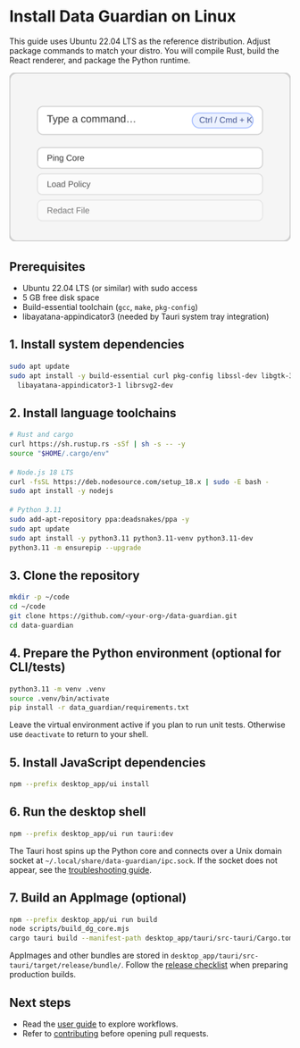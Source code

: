 # Install Data Guardian on Linux

This guide uses Ubuntu 22.04 LTS as the reference distribution. Adjust package commands to match
your distro. You will compile Rust, build the React renderer, and package the Python runtime.

![Data Guardian desktop overview](images/overview-placeholder.svg)

## Prerequisites
- Ubuntu 22.04 LTS (or similar) with sudo access
- 5 GB free disk space
- Build-essential toolchain (`gcc`, `make`, `pkg-config`)
- libayatana-appindicator3 (needed by Tauri system tray integration)

## 1. Install system dependencies
```bash
sudo apt update
sudo apt install -y build-essential curl pkg-config libssl-dev libgtk-3-dev \
  libayatana-appindicator3-1 librsvg2-dev
```

## 2. Install language toolchains
```bash
# Rust and cargo
curl https://sh.rustup.rs -sSf | sh -s -- -y
source "$HOME/.cargo/env"

# Node.js 18 LTS
curl -fsSL https://deb.nodesource.com/setup_18.x | sudo -E bash -
sudo apt install -y nodejs

# Python 3.11
sudo add-apt-repository ppa:deadsnakes/ppa -y
sudo apt update
sudo apt install -y python3.11 python3.11-venv python3.11-dev
python3.11 -m ensurepip --upgrade
```

## 3. Clone the repository
```bash
mkdir -p ~/code
cd ~/code
git clone https://github.com/<your-org>/data-guardian.git
cd data-guardian
```

## 4. Prepare the Python environment (optional for CLI/tests)
```bash
python3.11 -m venv .venv
source .venv/bin/activate
pip install -r data_guardian/requirements.txt
```
Leave the virtual environment active if you plan to run unit tests. Otherwise use `deactivate` to
return to your shell.

## 5. Install JavaScript dependencies
```bash
npm --prefix desktop_app/ui install
```

## 6. Run the desktop shell
```bash
npm --prefix desktop_app/ui run tauri:dev
```

The Tauri host spins up the Python core and connects over a Unix domain socket at
`~/.local/share/data-guardian/ipc.sock`. If the socket does not appear, see the
[troubleshooting guide](troubleshooting.md).

## 7. Build an AppImage (optional)
```bash
npm --prefix desktop_app/ui run build
node scripts/build_dg_core.mjs
cargo tauri build --manifest-path desktop_app/tauri/src-tauri/Cargo.toml
```
AppImages and other bundles are stored in
`desktop_app/tauri/src-tauri/target/release/bundle/`. Follow the [release checklist](release.md) when
preparing production builds.

## Next steps
- Read the [user guide](user_guide.md) to explore workflows.
- Refer to [contributing](contributing.md) before opening pull requests.

